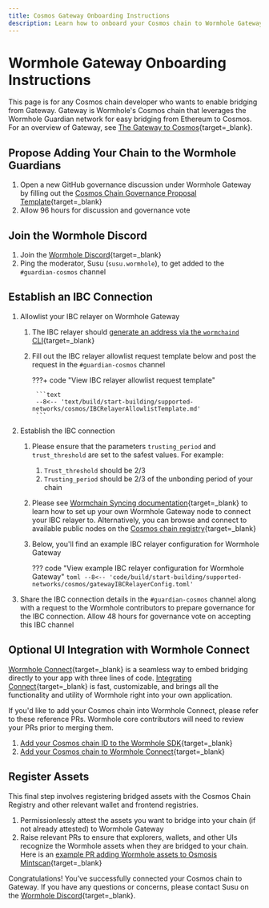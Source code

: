 ```yaml
---
title: Cosmos Gateway Onboarding Instructions
description: Learn how to onboard your Cosmos chain to Wormhole Gateway, including how to satisfy the requisite governance proposals, IBC setup, and UI integration. 
---
```


# Wormhole Gateway Onboarding Instructions

This page is for any Cosmos chain developer who wants to enable bridging from Gateway. Gateway is Wormhole's Cosmos chain that leverages the Wormhole Guardian network for easy bridging from Ethereum to Cosmos. For an overview of Gateway, see [The Gateway to Cosmos](https://wormhole.com/gateway/){target=\_blank}.

## Propose Adding Your Chain to the Wormhole Guardians

1. Open a new GitHub governance discussion under Wormhole Gateway by filling out the [Cosmos Chain Governance Proposal Template](https://github.com/wormhole-foundation/wormhole/discussions/new?category=gateway){target=\_blank}
2. Allow 96 hours for discussion and governance vote

## Join the Wormhole Discord

1. Join the [Wormhole Discord](https://discord.gg/wormholecrypto){target=\_blank}
2. Ping the moderator, Susu (`susu.wormhole`), to get added to the `#guardian-cosmos` channel

## Establish an IBC Connection

1. Allowlist your IBC relayer on Wormhole Gateway

    1. The IBC relayer should [generate an address via the `wormchaind` CLI](https://github.com/wormhole-foundation/wormhole/tree/main/wormchain){target=\_blank}
    2. Fill out the IBC relayer allowlist request template below and post the request in the `#guardian-cosmos` channel

        ???+ code "View IBC relayer allowlist request template"

            ```text
            --8<-- 'text/build/start-building/supported-networks/cosmos/IBCRelayerAllowlistTemplate.md'
            ```

2. Establish the IBC connection

    1. Please ensure that the parameters `trusting_period` and `trust_threshold` are set to the safest values. For example:
        1. `Trust_threshold` should be 2/3
        2. `Trusting_period` should be 2/3 of the unbonding period of your chain
    2. Please see [Wormchain Syncing documentation](https://github.com/wormhole-foundation/wormhole/blob/main/wormchain/syncing.md){target=\_blank} to learn how to set up your own Wormhole Gateway node to connect your IBC relayer to. Alternatively, you can browse and connect to available public nodes on the [Cosmos chain registry](https://github.com/cosmos/chain-registry/blob/master/gateway/chain.json){target=\_blank}
    3. Below, you'll find an example IBC relayer configuration for Wormhole Gateway

        ??? code "View example IBC relayer configuration for Wormhole Gateway"
            ```toml
            --8<-- 'code/build/start-building/supported-networks/cosmos/gatewayIBCRelayerConfig.toml'
            ```

3. Share the IBC connection details in the `#guardian-cosmos` channel along with a request to the Wormhole contributors to prepare governance for the IBC connection. Allow 48 hours for governance vote on accepting this IBC channel

## Optional UI Integration with Wormhole Connect

[Wormhole Connect](https://wormhole.com/connect/){target=\_blank} is a seamless way to embed bridging directly to your app with three lines of code. [Integrating Connect](/docs/build/applications/connect/overview/){target=\_blank} is fast, customizable, and brings all the functionality and utility of Wormhole right into your own application.

If you'd like to add your Cosmos chain into Wormhole Connect, please refer to these reference PRs. Wormhole core contributors will need to review your PRs prior to merging them.

1. [Add your Cosmos chain ID to the Wormhole SDK](https://github.com/wormhole-foundation/wormhole/pull/3381/files){target=\_blank}
2. [Add your Cosmos chain to Wormhole Connect](https://github.com/wormhole-foundation/wormhole-connect/pull/1009/files){target=\_blank}

## Register Assets

This final step involves registering bridged assets with the Cosmos Chain Registry and other relevant wallet and frontend registries.

1. Permissionlessly attest the assets you want to bridge into your chain (if not already attested) to Wormhole Gateway
2. Raise relevant PRs to ensure that explorers, wallets, and other UIs recognize the Wormhole assets when they are bridged to your chain. Here is an [example PR adding Wormhole assets to Osmosis Mintscan](https://github.com/cosmostation/chainlist/pull/865){target=\_blank}

Congratulations! You’ve successfully connected your Cosmos chain to Gateway. If you have any questions or concerns, please contact Susu on the [Wormhole Discord](https://discord.gg/wormholecrypto){target=\_blank}.
